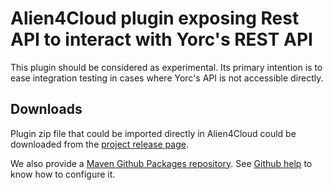 # Alien4Cloud plugin exposing Rest API to interact with Yorc's REST API

This plugin should be considered as experimental. Its primary intention is to ease integration testing in cases where Yorc's API is
not accessible directly.

## Downloads

Plugin zip file that could be imported directly in Alien4Cloud could be downloaded from the 
[project release page](https://github.com/ystia/a4c-yorc-api-plugin/releases). 

We also provide a [Maven Github Packages repository](https://github.com/ystia/a4c-yorc-api-plugin/packages/).
See [Github help](https://docs.github.com/en/packages/using-github-packages-with-your-projects-ecosystem/configuring-apache-maven-for-use-with-github-packages)
to know how to configure it.
